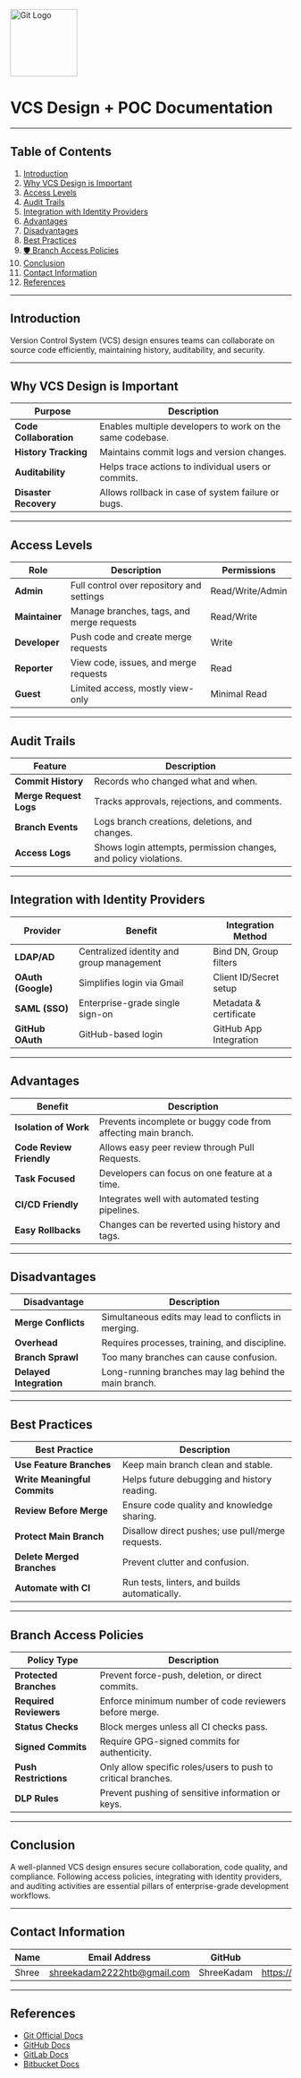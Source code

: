 
<img src="https://git-scm.com/images/logos/downloads/Git-Icon-1788C.png" alt="Git Logo" width="120"/>

# VCS Design + POC Documentation

---

##  Table of Contents

1. [ Introduction](#-introduction)  
2. [ Why VCS Design is Important](#-why-vcs-design-is-important)  
3. [ Access Levels](#-access-levels)  
4. [ Audit Trails](#-audit-trails)  
5. [ Integration with Identity Providers](#-integration-with-identity-providers)  
6. [ Advantages](#-advantages)  
7. [ Disadvantages](#-disadvantages)  
8. [ Best Practices](#-best-practices)  
9. [🛡 Branch Access Policies](#️-branch-access-policies)  
10. [ Conclusion](#-conclusion)  
11. [ Contact Information](#-contact-information)  
12. [ References](#-references)  

---

## Introduction

Version Control System (VCS) design ensures teams can collaborate on source code efficiently, maintaining history, auditability, and security.

---

## Why VCS Design is Important

| Purpose                  | Description                                                                 |
|--------------------------|-----------------------------------------------------------------------------|
| **Code Collaboration**   | Enables multiple developers to work on the same codebase.                   |
| **History Tracking**     | Maintains commit logs and version changes.                                  |
| **Auditability**         | Helps trace actions to individual users or commits.                         |
| **Disaster Recovery**    | Allows rollback in case of system failure or bugs.                          |

---

## Access Levels

| Role            | Description                                            | Permissions                         |
|-----------------|--------------------------------------------------------|-------------------------------------|
| **Admin**       | Full control over repository and settings              | Read/Write/Admin                    |
| **Maintainer**  | Manage branches, tags, and merge requests              | Read/Write                          |
| **Developer**   | Push code and create merge requests                    | Write                               |
| **Reporter**    | View code, issues, and merge requests                  | Read                                |
| **Guest**       | Limited access, mostly view-only                       | Minimal Read                        |

---

## Audit Trails

| Feature               | Description                                                                 |
|------------------------|-----------------------------------------------------------------------------|
| **Commit History**     | Records who changed what and when.                                          |
| **Merge Request Logs** | Tracks approvals, rejections, and comments.                                 |
| **Branch Events**      | Logs branch creations, deletions, and changes.                              |
| **Access Logs**        | Shows login attempts, permission changes, and policy violations.            |

---

## Integration with Identity Providers

| Provider          | Benefit                                           | Integration Method      |
|------------------|---------------------------------------------------|--------------------------|
| **LDAP/AD**       | Centralized identity and group management        | Bind DN, Group filters   |
| **OAuth (Google)**| Simplifies login via Gmail                       | Client ID/Secret setup   |
| **SAML (SSO)**    | Enterprise-grade single sign-on                  | Metadata & certificate   |
| **GitHub OAuth**  | GitHub-based login                               | GitHub App Integration   |

---

## Advantages

| Benefit                  | Description                                                   |
|--------------------------|---------------------------------------------------------------|
| **Isolation of Work**    | Prevents incomplete or buggy code from affecting main branch. |
| **Code Review Friendly** | Allows easy peer review through Pull Requests.                |
| **Task Focused**         | Developers can focus on one feature at a time.                |
| **CI/CD Friendly**       | Integrates well with automated testing pipelines.             |
| **Easy Rollbacks**       | Changes can be reverted using history and tags.               |

---

## Disadvantages

| Disadvantage              | Description                                                   |
|---------------------------|---------------------------------------------------------------|
| **Merge Conflicts**       | Simultaneous edits may lead to conflicts in merging.          |
| **Overhead**              | Requires processes, training, and discipline.                 |
| **Branch Sprawl**         | Too many branches can cause confusion.                        |
| **Delayed Integration**   | Long-running branches may lag behind the main branch.         |

---

## Best Practices

| Best Practice                   | Description                                                                 |
|----------------------------------|-----------------------------------------------------------------------------|
| **Use Feature Branches**         | Keep main branch clean and stable.                                         |
| **Write Meaningful Commits**     | Helps future debugging and history reading.                                |
| **Review Before Merge**          | Ensure code quality and knowledge sharing.                                 |
| **Protect Main Branch**          | Disallow direct pushes; use pull/merge requests.                           |
| **Delete Merged Branches**       | Prevent clutter and confusion.                                             |
| **Automate with CI**             | Run tests, linters, and builds automatically.                              |

---

##  Branch Access Policies

| Policy Type             | Description                                                                 |
|--------------------------|------------------------------------------------------------------------------|
| **Protected Branches**   | Prevent force-push, deletion, or direct commits.                             |
| **Required Reviewers**   | Enforce minimum number of code reviewers before merge.                       |
| **Status Checks**        | Block merges unless all CI checks pass.                                     |
| **Signed Commits**       | Require GPG-signed commits for authenticity.                                |
| **Push Restrictions**    | Only allow specific roles/users to push to critical branches.               |
| **DLP Rules**            | Prevent pushing of sensitive information or keys.                           |

---

## Conclusion

A well-planned VCS design ensures secure collaboration, code quality, and compliance. Following access policies, integrating with identity providers, and auditing activities are essential pillars of enterprise-grade development workflows.

---

## Contact Information

| Name| Email Address      | GitHub | URL |
|-----|--------------------------|-------------|---------|
| Shree | shreekadam2222htb@gmail.com|  ShreeKadam  |  https://github.com/ShreeKadam   |
---

## References

- [Git Official Docs](https://git-scm.com/doc)  
- [GitHub Docs](https://docs.github.com/)  
- [GitLab Docs](https://docs.gitlab.com/)  
- [Bitbucket Docs](https://support.atlassian.com/bitbucket-cloud/docs/)  
